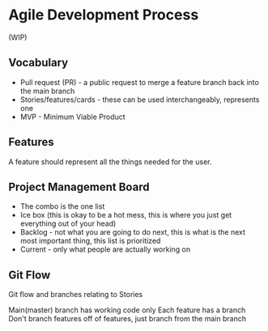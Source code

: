 # Agile Development Process

(WIP)

## Vocabulary
- Pull request (PR) - a public request to merge a feature branch back into the main branch
- Stories/features/cards - these can be used interchangeably, represents one
- MVP - Minimum Viable Product


## Features
A feature should represent all the things needed for the user.


## Project Management Board
- The combo is the one list
- Ice box (this is okay to be a hot mess, this is where you just get everything out of your head)
- Backlog - not what you are going to do next, this is what is the next most important thing, this list is prioritized
- Current - only what people are actually working on



## Git Flow

Git flow and branches relating to Stories



Main(master) branch has working code only
Each feature has a branch
Don't branch features off of features, just branch from the main branch
